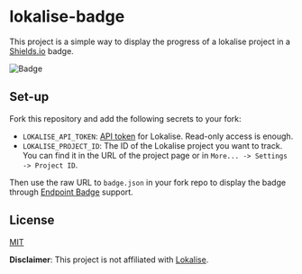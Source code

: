 # lokalise-badge
This project is a simple way to display the progress of a lokalise project in a [Shields.io](https://shields.io/) badge.

![Badge](https://img.shields.io/endpoint?url=https%3A%2F%2Fraw.githubusercontent.com%2Fzyf722%2Flokalise-badge%2Fmain%2Fbadge.json)

## Set-up
Fork this repository and add the following secrets to your fork:

- `LOKALISE_API_TOKEN`: [API token](https://app.lokalise.com/profile#apitokens) for Lokalise. Read-only access is enough.
- `LOKALISE_PROJECT_ID`: The ID of the Lokalise project you want to track. You can find it in the URL of the project page or in `More... -> Settings -> Project ID`.

Then use the raw URL to `badge.json` in your fork repo to display the badge through [Endpoint Badge](https://shields.io/badges/endpoint-badge) support.

## License
[MIT](./LICENSE)

**Disclaimer**: This project is not affiliated with [Lokalise](https://lokalise.com/).